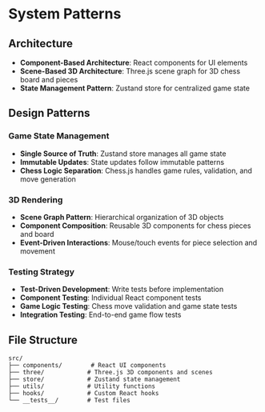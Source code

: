 # System Patterns

## Architecture
- **Component-Based Architecture**: React components for UI elements
- **Scene-Based 3D Architecture**: Three.js scene graph for 3D chess board and pieces
- **State Management Pattern**: Zustand store for centralized game state

## Design Patterns

### Game State Management
- **Single Source of Truth**: Zustand store manages all game state
- **Immutable Updates**: State updates follow immutable patterns
- **Chess Logic Separation**: Chess.js handles game rules, validation, and move generation

### 3D Rendering
- **Scene Graph Pattern**: Hierarchical organization of 3D objects
- **Component Composition**: Reusable 3D components for chess pieces and board
- **Event-Driven Interactions**: Mouse/touch events for piece selection and movement

### Testing Strategy
- **Test-Driven Development**: Write tests before implementation
- **Component Testing**: Individual React component tests
- **Game Logic Testing**: Chess move validation and game state tests
- **Integration Testing**: End-to-end game flow tests

## File Structure
```
src/
├── components/        # React UI components
├── three/            # Three.js 3D components and scenes
├── store/            # Zustand state management
├── utils/            # Utility functions
├── hooks/            # Custom React hooks
└── __tests__/        # Test files
```